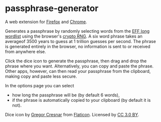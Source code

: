 # passphrase-generator

A web extension for [Firefox](https://addons.mozilla.org/en-US/firefox/addon/passphrase-generator/)
and [Chrome](https://chrome.google.com/webstore/detail/passphrase-generator/iliehbhfgfbjllfhhbbceochgmkkhpcb).

Generates a passphrase by randomly selecting words from the [EFF long wordlist](https://www.eff.org/deeplinks/2016/07/new-wordlists-random-passphrases)
using the browser's [crypto RNG](https://developer.mozilla.org/en-US/docs/Web/API/RandomSource/getRandomValues).
A six word phrase takes an averageof 3500 years to guess at 1 trillion guesses per second.
The phrase is generated entirely in the browser,
no information is sent to or received from anywhere else.

Click the dice icon to generate the passphrase,
then drag and drop the phrase where you want.
Alternatively, you can copy and paste the phrase.
Other apps, however, can then read your passphrase from the clipboard, making copy and paste less secure.

In the options page you can select
* how long the passphrase will be (by default 6 words),
* if the phrase is automatically copied to your clipboard (by default it is not).

Dice icon by [Gregor Cresnar](http://www.flaticon.com/authors/gregor-cresnar)
from [Flaticon](http://www.flaticon.com).
Licensed by [CC 3.0 BY](http://creativecommons.org/licenses/by/3.0/).

